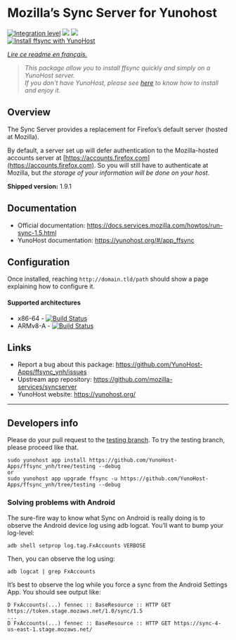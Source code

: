# Mozilla’s Sync Server for Yunohost

[![Integration level](https://dash.yunohost.org/integration/ffsync.svg)](https://dash.yunohost.org/appci/app/ffsync) ![](https://ci-apps.yunohost.org/ci/badges/ffsync.status.svg) ![](https://ci-apps.yunohost.org/ci/badges/ffsync.maintain.svg)  
[![Install ffsync with YunoHost](https://install-app.yunohost.org/install-with-yunohost.svg)](https://install-app.yunohost.org/?app=ffsync)

*[Lire ce readme en français.](./README_fr.md)*
> *This package allow you to install ffsync quickly and simply on a YunoHost server.  
If you don't have YunoHost, please see [here](https://yunohost.org/#/install) to know how to install and enjoy it.*

## Overview

The Sync Server provides a replacement for Firefox’s default server (hosted at Mozilla).

By default, a server set up will defer authentication to the Mozilla-hosted accounts server at [https://accounts.firefox.com](https://accounts.firefox.com). So you will still have to authenticate at Mozilla, but _the storage of your information will be done on your host_.

**Shipped version:** 1.9.1

## Documentation

 * Official documentation:  https://docs.services.mozilla.com/howtos/run-sync-1.5.html
 * YunoHost documentation: https://yunohost.org/#/app_ffsync

## Configuration

Once installed, reaching `http://domain.tld/path` should show a page explaining how to configure it.

#### Supported architectures

* x86-64 - [![Build Status](https://ci-apps.yunohost.org/ci/logs/ffsync%20%28Apps%29.svg)](https://ci-apps.yunohost.org/ci/apps/ffsync/)
* ARMv8-A - [![Build Status](https://ci-apps-arm.yunohost.org/ci/logs/ffsync%20%28Apps%29.svg)](https://ci-apps-arm.yunohost.org/ci/apps/ffsync/)

## Links

 * Report a bug about this package: https://github.com/YunoHost-Apps/ffsync_ynh/issues
 * Upstream app repository: https://github.com/mozilla-services/syncserver
 * YunoHost website: https://yunohost.org/

---

Developers info
----------------

Please do your pull request to the [testing branch](https://github.com/YunoHost-Apps/ffsync_ynh/tree/testing).
To try the testing branch, please proceed like that.
```
sudo yunohost app install https://github.com/YunoHost-Apps/ffsync_ynh/tree/testing --debug
or
sudo yunohost app upgrade ffsync -u https://github.com/YunoHost-Apps/ffsync_ynh/tree/testing --debug
```

### Solving problems with Android

The sure-fire way to know what Sync on Android is really doing is to observe the Android device log using adb logcat. You’ll want to bump your log-level:
```
adb shell setprop log.tag.FxAccounts VERBOSE
```

Then, you can observe the log using:
```
adb logcat | grep FxAccounts
```

It’s best to observe the log while you force a sync from the Android Settings App. You should see output like:

```
D FxAccounts(...) fennec :: BaseResource :: HTTP GET https://token.stage.mozaws.net/1.0/sync/1.5
...
D FxAccounts(...) fennec :: BaseResource :: HTTP GET https://sync-4-us-east-1.stage.mozaws.net/
```
